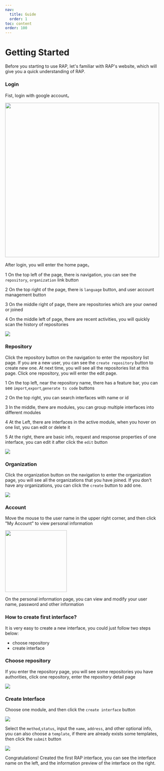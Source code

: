 ```yaml
---
nav:
  title: Guide
  order: 1
toc: content
order: 100
---
```


# Getting Started
Before you starting to use RAP, let's familiar with RAP's website, which will give you a quick understanding of RAP.

### Login
Fist, login with google account。

<Image width="500" src="https://user-images.githubusercontent.com/13103261/163748524-34b35927-f8de-440a-a047-1c7de764bb87.png"></Image>

After login, you will enter the home page。

1 On the top left of the page, there is navigation, you can see the `repository`, `organization` link button

2 On the top right of the page, there is `language` button, and user account management button

3 On the middle right of page, there are repositories which are your owned or joined

4 On the middle left of page, there are recent activities, you will quickly scan the history of repositories

<Image src="https://user-images.githubusercontent.com/13103261/160361876-dad4c55b-f8c0-45f9-b260-eaaf28aae1c3.png"></Image>

### Repository
Click the repository button on the navigation to enter the repository list page. If you are a new user, you can see the `create repository` button to create new one. At next time, you will see all the repositories list at this page. Click one repository, you will enter the edit page.

1 On the top left, near the repository name, there has a feature bar, you can see `import`,`export`,`generate ts code` buttons

2 On the top right, you can search interfaces with name or id

3 In the middle, there are modules, you can group multiple interfaces into different modules

4 At the Left, there are interfaces in the active module, when you hover on one list, you can edit or delete it

5 At the right, there are basic info, request and response properties of one interface, you can edit it after click the `edit` button


<Image src="https://user-images.githubusercontent.com/13103261/178184000-98f2ff4a-1688-4adb-9aff-591a4dd1831a.png"></Image>
### Organization
Click the organization button on the navigation to enter the organization page, you will see all the organizations that you have joined. If you don't have any organizations, you can click the `create` button to add one.

<Image src="https://user-images.githubusercontent.com/13103261/160378833-17a1fd91-e998-427a-a0d7-3b57feb4806f.png"></Image>
### Account
Move the mouse to the user name in the upper right corner, and then click "My Account" to view personal information

<Image width="200" src="https://user-images.githubusercontent.com/13103261/160379585-1a9b0ceb-620d-49ef-9280-77e3907d74a2.png"></Image>

On the personal information page, you can view and modify your user name, password and other information


### How to create first interface?
It is very easy to create a new interface, you could just follow two steps below:

- choose repository
- create interface

### Choose repository

If you enter the repository page, you will see some repositories you have authorities, click one repository, enter the repository detail page

<Image src="https://user-images.githubusercontent.com/13103261/160383127-1178d807-ab53-4e8a-bf15-45bf5e4ad850.png"></Image>


### Create Interface

Choose one module, and then click the `create interface` button

<Image src="https://user-images.githubusercontent.com/13103261/160383127-1178d807-ab53-4e8a-bf15-45bf5e4ad850.png"></Image>

Select the `method`,`status`, input the `name`, `address`, and other optional info, you can also choose a `template`, if there are already exists some templates, then click the `submit` button

<Image src="https://user-images.githubusercontent.com/13103261/160383127-1178d807-ab53-4e8a-bf15-45bf5e4ad850.png"></Image>

Congratulations! Created the first RAP interface, you can see the interface name on the left, and the information preview of the interface on the right.


